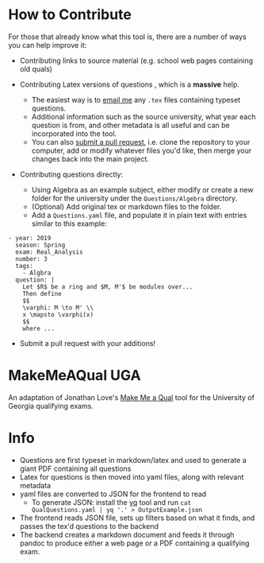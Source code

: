 # How to Contribute

For those that already know what this tool is, there are a number of ways you can help improve it:

- Contributing links to source material (e.g. school web pages containing old quals)

- Contributing Latex versions of questions , which is a **massive** help.
  - The easiest way is to [email me](mailto:dzackgarza@gmail.com) any `.tex` files containing typeset questions.
  - Additional information such as the source university, what year each question is from, and other metadata is all useful and can be incorporated into the tool.
  - You can also [submit a pull request](https://yangsu.github.io/pull-request-tutorial/), i.e. clone the repository to your computer, add or modify whatever files you'd like, then merge your changes back into the main project. 

- Contributing questions directly:
  - Using Algebra as an example subject, either modify or create a new folder for the university under the `Questions/Algebra` directory.
  - (Optional) Add original tex or markdown files to the folder.
  - Add a `Questions.yaml` file, and populate it in plain text with entries similar to this example:
```{yaml}
- year: 2019
  season: Spring 
  exam: Real_Analysis
  number: 3
  tags:
    - Algbra
  question: |
    Let $R$ be a ring and $M, M'$ be modules over...
    Then define
    $$
    \varphi: M \to M' \\
    x \mapsto \varphi(x)
    $$
    where ...
```
  - Submit a pull request with your additions!

# MakeMeAQual UGA
An adaptation of Jonathan Love's [Make Me a Qual](http://stanford.edu/~jonlove/qual/makeit.html) tool for the University of Georgia qualifying exams.

# Info

- Questions are first typeset in markdown/latex and used to generate a giant PDF containing all questions
- Latex for questions is then moved into yaml files, along with relevant metadata
- yaml files are converted to JSON for the frontend to read
  - To generate JSON: install the [yq](https://github.com/mikefarah/yq) tool and run  `cat QualQuestions.yaml | yq '.' > OutputExample.json`
- The frontend reads JSON file, sets up filters based on what it finds, and passes the tex'd questions to the backend
- The backend creates a markdown document and feeds it through pandoc to produce either a web page or a PDF containing a qualifying exam.
